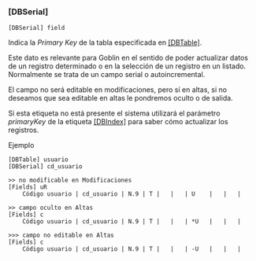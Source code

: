 ### [DBSerial]

`[DBSerial] field`

Indica la *Primary Key* de la tabla especificada en [[DBTable]](tag_dbtable.md).

Este dato es relevante para Goblin en el sentido de poder actualizar datos de un registro determinado o en la selección de un registro en un listado. Normalmente se trata de un campo serial o autoincremental.

El campo no será editable en modificaciones, pero sí en altas, si no deseamos que sea editable en altas le pondremos oculto o de salida.

Si esta etiqueta no está presente el sistema utilizará el parámetro *primaryKey* de la etiqueta [[DBIndex]](tag_dbindex.md) para saber cómo actualizar los registros.


Ejemplo
```
[DBTable] usuario
[DBSerial] cd_usuario

>> no modificable en Modificaciones
[Fields] uR
    Código usuario | cd_usuario | N.9 | T |   |   | U    |   |   |

>> campo oculto en Altas
[Fields] c
    Código usuario | cd_usuario | N.9 | T |   |   | *U   |   |   |

>>> campo no editable en Altas
[Fields] c
    Código usuario | cd_usuario | N.9 | T |   |   | -U   |   |   |
```
